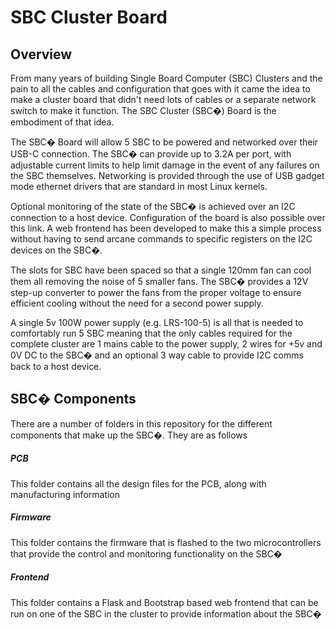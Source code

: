 # SBC Cluster Board

## Overview

From many years of building Single Board Computer (SBC) Clusters and the pain to all the cables and configuration that goes with it came the idea to make a cluster board that didn't need lots of cables or a separate network switch to make it function. The SBC Cluster (SBC�) Board is the embodiment of that idea.

The SBC� Board will allow 5 SBC to be powered and networked over their USB-C connection. The SBC� can provide up to 3.2A per port, with adjustable current limits to help limit damage in the event of any failures on the SBC themselves. Networking is provided through the use of USB gadget mode ethernet drivers that are standard in most Linux kernels.

Optional monitoring of the state of the SBC� is achieved over an I2C connection to a host device. Configuration of the board is also possible over this link. A web frontend has been developed to make this a simple process without having to send arcane commands to specific registers on the I2C devices on the SBC�.

The slots for SBC have been spaced so that a single 120mm fan can cool them all removing the noise of 5 smaller fans. The SBC� provides a 12V step-up converter to power the fans from the proper voltage to ensure efficient cooling without the need for a second power supply.

A single 5v 100W power supply (e.g. LRS-100-5) is all that is needed to comfortably run 5 SBC meaning that the only cables required for the complete cluster are 1 mains cable to the power supply, 2 wires for +5v and 0V DC to the SBC� and an optional 3 way cable to provide I2C comms back to a host device.


## SBC� Components

There are a number of folders in this repository for the different components that make up the SBC�. They are as follows

##### PCB

This folder contains all the design files for the PCB, along with manufacturing information

##### Firmware

This folder contains the firmware that is flashed to the two microcontrollers that provide the control and monitoring functionality on the SBC�

##### Frontend

This folder contains a Flask and Bootstrap based web frontend that can be run on one of the SBC in the cluster to provide information about the SBC�